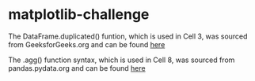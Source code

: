 # matplotlib-challenge

The DataFrame.duplicated() funtion, which is used in Cell 3, was sourced from GeeksforGeeks.org and can be found [here](https://www.geeksforgeeks.org/python-pandas-dataframe-duplicated/)

The .agg() function syntax, which is used in Cell 8, was sourced from pandas.pydata.org and can be found [here](https://pandas.pydata.org/docs/reference/api/pandas.core.groupby.DataFrameGroupBy.agg.html)
